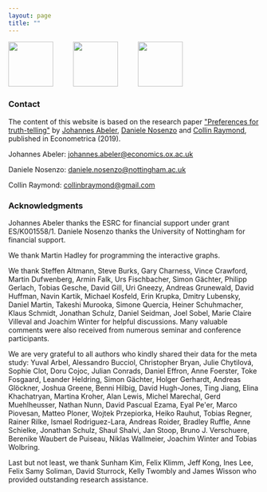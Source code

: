 ```yaml
---
layout: page
title: ""
---
```


<img src="https://truthtellingstudy.github.io/img/oxford_logo.png"  height="90" />   &emsp; &emsp;   <img src="https://truthtellingstudy.github.io/img/nottingham_logo.png"   height="90" />  &emsp; &emsp;  <img src="https://truthtellingstudy.github.io/img/purdue_logo.png"   height="90" />


### Contact

The content of this website is based on the research paper ["Preferences for truth-telling"](https://www.cesifo.org/DocDL/cesifo1_wp6087_0.pdf) by [Johannes Abeler](https://sites.google.com/site/johannesabeler/), [Daniele Nosenzo](https://sites.google.com/site/danielenosenzoeconomics/) and [Collin Raymond](https://sites.google.com/site/collinbraymond/home), published in Econometrica (2019). 


Johannes Abeler: johannes.abeler@economics.ox.ac.uk

Daniele Nosenzo: daniele.nosenzo@nottingham.ac.uk

Collin Raymond: collinbraymond@gmail.com


### Acknowledgments

Johannes Abeler thanks the ESRC for financial support under grant ES/K001558/1. Daniele Nosenzo thanks the University of Nottingham for financial support.

We thank Martin Hadley for programming the interactive graphs.

We thank Steffen Altmann, Steve Burks, Gary Charness, Vince Crawford, Martin Dufwenberg, Armin Falk, Urs Fischbacher, Simon Gächter, Philipp Gerlach, Tobias Gesche, David Gill, Uri Gneezy, Andreas Grunewald, David Huffman, Navin Kartik, Michael Kosfeld, Erin Krupka, Dmitry Lubensky, Daniel Martin, Takeshi Murooka, Simone Quercia, Heiner Schuhmacher, Klaus Schmidt, Jonathan Schulz, Daniel Seidman, Joel Sobel, Marie Claire Villeval and Joachim Winter for helpful discussions. Many valuable comments were also received from numerous seminar and conference participants.

We are very grateful to all authors who kindly shared their data for the meta study: Yuval Arbel, Alessandro Bucciol, Christopher Bryan, Julie Chytilová, Sophie Clot, Doru Cojoc, Julian Conrads, Daniel Effron, Anne Foerster, Toke Fosgaard, Leander Heldring, Simon Gächter, Holger Gerhardt, Andreas Glöckner, Joshua Greene, Benni Hilbig, David Hugh-Jones, Ting Jiang, Elina Khachatryan, Martina Kroher, Alan Lewis, Michel Marechal, Gerd Muehlheusser, Nathan Nunn, David Pascual Ezama, Eyal Pe'er, Marco Piovesan, Matteo Ploner, Wojtek Przepiorka, Heiko Rauhut, Tobias Regner, Rainer Rilke, Ismael Rodriguez-Lara, Andreas Roider, Bradley Ruffle, Anne Schielke, Jonathan Schulz, Shaul Shalvi, Jan Stoop, Bruno J. Verschuere, Berenike Waubert de Puiseau, Niklas Wallmeier, Joachim Winter and Tobias Wolbring.

Last but not least, we thank Sunham Kim, Felix Klimm, Jeff Kong, Ines Lee, Felix Samy Soliman, David Sturrock, Kelly Twombly and James Wisson who provided outstanding research assistance.

